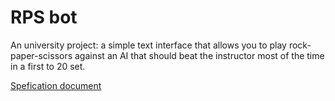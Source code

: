 # RPS bot
An university project: a simple text interface that allows you to play rock-paper-scissors against an AI that should beat the instructor most of the time in a first to 20 set.

[Spefication document](../master/documentation/specification_document.md)
